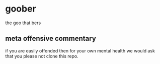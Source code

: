 # goober
the goo that bers

## meta offensive commentary
if you are easily offended then for your own mental health we would ask that you please not clone this repo.
